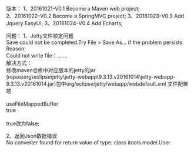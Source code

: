 版本：
1、20161021-V0.1 Become a Maven web project;    
2、20161022-V0.2 Become a SpringMVC project; 
3、20161023-V0.3 Add Jquery EasyUI; 
3、20161024-V0.4 Add Echarts; 









问题： 
1、Jetty文件锁定问题  
Save could not be completed.Try File > Save As... if the problem persists.   
Reason:  
Could not write file：... ...  
解决方式：  
修改maven仓库中对应版本的jetty的jar  
(repos\org\eclipse\jetty\jetty-webapp\9.3.13.v20161014\jetty-webapp-  9.3.13.v20161014.jar)包中org/eclipse/jetty/webapp/webdefault.xml 文件配置项   
<init-param>  
      <param-name>useFileMappedBuffer</param-name>  
      <param-value>true</param-value>  
</init-param>  
true改为false;

2、返回Json数据错误   
 No converter found for return value of type: class itools.model.User  
 
